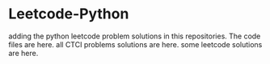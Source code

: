 # Leetcode-Python
adding the python leetcode problem solutions in this repositories. 
The code files are here.
all CTCI problems solutions are here.
some leetcode solutions are here.
































































































































































































































































































































































































































































































































































































































































































































































































































































































































































































































